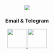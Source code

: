 <!-- Stat commits -->
<p align="center">
<a href="http://www.github.com/mrgsdev">
    <img src="https://github-readme-streak-stats.herokuapp.com/?user=mrgsdev&stroke=ffffff&background=1c1917&ring=0891b2&fire=0891b2&currStreakNum=ffffff&currStreakLabel=0891b2&sideNums=ffffff&sideLabels=ffffff&dates=ffffff&hide_border=true" /></a>
</p>

</h3>

<!-- Social Media   -->
 

<h3 align="center">Email & Telegram</h3>

<p align="center">
 <a href="mailto:mrgsdev@gmail.com">
    <img src="https://github.com/mrgsdev/mrgsdev/assets/157994617/52f18f38-1a72-4c23-85e8-cda60d627ce7" width="60" height="60"/>
 </a>
 <a href="https://t.me/mrgsdev"> 
    <img src="https://github.com/mrgsdev/mrgsdev/assets/157994617/1b13e8aa-ffaa-463b-bde3-274faa8b5f7f"  width="60" height="60"/>
 </a>
</p>
</center>  
 
 
<!-- (https://github.com/antonkomarev/github-profile-views-counter) -->

<!--
 
 <h3 align="center">Languages and Tools:</h3>
 <p align="center">
 <a href="https://developer.apple.com/xcode/">
    <img src="https://github.com/mrgsdev/mrgsdev/assets/157994617/5a0c51a4-23bc-493e-a70f-df726ca87972" alt="xcode" width="70" height="70"/>
</a>
 <a href="https://www.swift.org/documentation/">
    <img src="https://github.com/mrgsdev/mrgsdev/assets/157994617/5940aa10-f69f-450f-8141-be08db8f6165" alt="swift" width="70" height="70"/>
</a> 
 <a href="https://github.com/">
    <img src="https://github.com/mrgsdev/mrgsdev/assets/157994617/607a52eb-f55e-4381-be3d-4050ac1a34f0" alt="git" width="70" height="70"/>
</a> 
 <a href="https://git-fork.com/">
    <img src="https://github.com/mrgsdev/mrgsdev/assets/157994617/1d74ce50-da6b-4b66-8d63-c8d5908d1641" alt="fork" width="70" height="70"/>
</a> 
</p>
 <p align="center">
 <a href="https://www.sourcetreeapp.com/">
    <img src="https://github.com/mrgsdev/mrgsdev/assets/157994617/890c6774-523c-4bb2-92bc-89538f48619a" alt="sourcetree" width="70" height="70"/>
</a> 
 <a href="https://www.firebase.com/">
    <img src="https://github.com/mrgsdev/mrgsdev/assets/157994617/2b493f83-61a4-4ca3-b763-da5749c0c4a2" alt="firebase" width="70" height="70"/>
</a> 
 <a href="https://www.adobe.com/products/photoshop.html">
    <img src="https://github.com/mrgsdev/mrgsdev/assets/157994617/fcb48313-8e2e-45c3-80f9-cf68302fe347" alt="photoshop" width="70" height="70"/>
</a>  

 <a href="https://www.figma.com/">
    <img src="https://github.com/mrgsdev/mrgsdev/assets/157994617/6aaed9b8-cba3-4066-b5cf-024b62831916" alt="figma" width="70" height="70"/>
</a>
 
 <h3 align="center">Hobbies</h3>
 <p align="center">
 <a href="https://www.image-line.com/fl-studio/">
    <img src="https://github.com/mrgsdev/mrgsdev/assets/157994617/34f97a7b-7033-4c57-a29e-45c38f33f0b3" alt="fl" width="70" height="70"/>
</a>
 <a href="https://www.ableton.com/">
    <img src="https://github.com/mrgsdev/mrgsdev/assets/157994617/c5d476ba-db6a-4ff4-b6cb-3c8e18b064e5" alt="ableton" width="70" height="70"/>
</a> 

 
 <a href="https://www.blackmagicdesign.com/products/davinciresolve">
    <img src="https://github.com/mrgsdev/mrgsdev/assets/157994617/37bc87c0-1aa7-43ed-a195-f080e0c16398" alt="resolve" width="70" height="70"/>
</a> 

</p>

 -->
